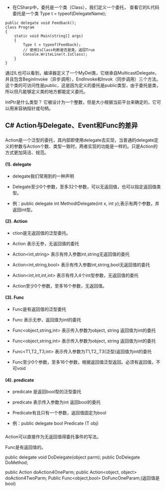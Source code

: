 - 在CSharp中，委托是一个类（Class），我们定义一个委托，
  查看它的IL代码委托是一个类  Type t = typeof(DelegateName);
```CSharp
public delegate void Feedback();
class Program
{
    static void Main(string[] args)
    {
        Type t = typeof(Feedback);
        // 使用IsClass判断是否是类，返回True
        Console.WriteLine(t.IsClass);   
    }
}
```

通过IL也可以看到，编译器定义了一个MyDel类，它继承自MulticastDelegate，并且包含BeginInvoke（异步调用），EndInvoke和Invok（同步调用）三个方法。这个类的可访问性是public，这是因为定义的委托是public类型，由于委托是类，所以但凡能够定义类的地方都能定义委托。

IntPtr是什么类型？
它被设计为一个整数，但是大小根据当前平台来确定的，它可以用来容纳指针或句柄。


## C# Action与Delegate、Event和Func的差异

###
 Action是一个泛型的委托，其内部即使用delegate去实现，当普通的delegate定义的参数与Action个数、类型一致时，两者实现的功能是一样的。只是Action的方式更加简洁、规范。

#### (1). delegate

- delegate我们常用到的一种声明

- Delegate至少0个参数，至多32个参数，可以无返回值，也可以指定返回值类型。

- 例：public delegate int MethodtDelegate(int x, int y);表示有两个参数，并返回int型。

#### (2). Action

- ction是无返回值的泛型委托。

- Action 表示无参，无返回值的委托

- Action<int,string> 表示有传入参数int,string无返回值的委托

- Action<int,string,bool> 表示有传入参数int,string,bool无返回值的委托

- Action<int,int,int,int> 表示有传入4个int型参数，无返回值的委托

- Action至少0个参数，至多16个参数，无返回值。

#### (3). Func

- Func是有返回值的泛型委托

- Func<int> 表示无参，返回值为int的委托

- Func<object,string,int> 表示传入参数为object, string 返回值为int的委托

- Func<object,string,int> 表示传入参数为object, string 返回值为int的委托

- Func<T1,T2,,T3,int> 表示传入参数为T1,T2,,T3(泛型)返回值为int的委托

- Func至少0个参数，至多16个参数，根据返回值泛型返回。必须有返回值，不可void

#### (4). predicate

- predicate 是返回bool型的泛型委托

- predicate<int> 表示传入参数为int 返回bool的委托

- Predicate有且只有一个参数，返回值固定为bool

- 例：public delegate bool Predicate<T> (T obj)

### 
 Action可以直接作为无返回值得委托事件的写法。

 Func是有返回值的。

 public delegate void DoDelegate(object parm);
 public DoDelegate DoMethod;
 
 public Action<object> doAction4OneParm;
 public Action<object, object> doAction4TwoParm;
 Public Func<object,bool>  DoFuncOneParam;(返回值是bool)
